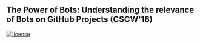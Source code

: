 ## The Power of Bots: Understanding the relevance of Bots on GitHub Projects (CSCW'18)

[![license](https://img.shields.io/github/license/mashape/apistatus.svg)](https://github.com/mairieli/CSCW-2018/blob/master/LICENSE)

